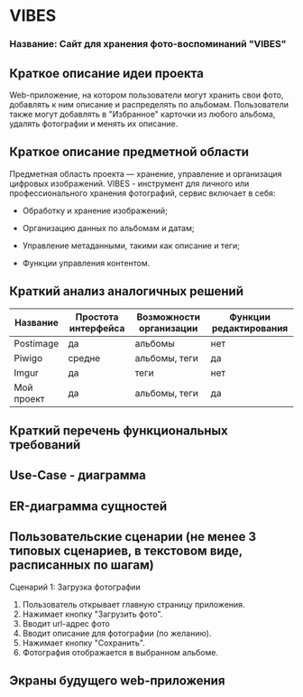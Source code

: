 <h1>VIBES</h1>
<h3>Название: Сайт для хранения фото-воспоминаний "VIBES"</h3>

<h2>Краткое описание идеи проекта</h2>
Web-приложение, на котором пользователи могут хранить свои фото, добавлять к ним описание и распределять по альбомам. Пользователи также могут добавлять в "Избранное" карточки из любого альбома, удалять фотографии и менять их описание.

<h2>Краткое описание предметной области</h2>
Предметная область проекта — хранение, управление и организация цифровых изображений. VIBES - инструмент для личного или профессионального хранения фотографий, сервис включает в себя:


- Обработку и хранение изображений;

- Организацию данных по альбомам и датам;
  
- Управление метаданными, такими как описание и теги;
  
- Функции управления контентом.

<h2>Краткий анализ аналогичных решений</h2>

Название        | Простота интерфейса | Возможности организации | Функции редактирования
----------------|---------------------|-------------------------|-----------------------
Postimage       |          да         |        альбомы          |        нет
Piwigo          |        средне       |      альбомы, теги      |        да
Imgur           |          да         |         теги            |        нет
Мой проект      |          да         |      альбомы, теги      |        да

<h2>Краткий перечень функциональных требований</h2>

<h2>Use-Case - диаграмма</h2>

<h2>ER-диаграмма сущностей</h2>

<h2>Пользовательские сценарии (не менее 3 типовых сценариев, в текстовом виде, расписанных по шагам)</h2>

Сценарий 1: Загрузка фотографии
1. Пользователь открывает главную страницу приложения.
2. Нажимает кнопку "Загрузить фото".
3. Вводит url-адрес фото
4. Вводит описание для фотографии (по желанию).
5. Нажимает кнопку "Сохранить".
6. Фотография отображается в выбранном альбоме.

<h2>Экраны будущего web-приложения</h2>
